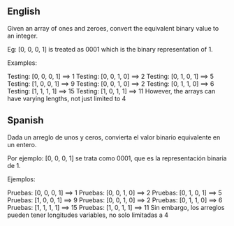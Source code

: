 ## English
Given an array of ones and zeroes, convert the equivalent binary value to an integer.

Eg: [0, 0, 0, 1] is treated as 0001 which is the binary representation of 1.

Examples:

Testing: [0, 0, 0, 1] ==> 1
Testing: [0, 0, 1, 0] ==> 2
Testing: [0, 1, 0, 1] ==> 5
Testing: [1, 0, 0, 1] ==> 9
Testing: [0, 0, 1, 0] ==> 2
Testing: [0, 1, 1, 0] ==> 6
Testing: [1, 1, 1, 1] ==> 15
Testing: [1, 0, 1, 1] ==> 11
However, the arrays can have varying lengths, not just limited to 4

## Spanish
Dada un arreglo de unos y ceros, convierta el valor binario equivalente en un entero.

Por ejemplo: [0, 0, 0, 1] se trata como 0001, que es la representación binaria de 1.

Ejemplos:

Pruebas: [0, 0, 0, 1] ==> 1
Pruebas: [0, 0, 1, 0] ==> 2
Pruebas: [0, 1, 0, 1] ==> 5
Pruebas: [1, 0, 0, 1] ==> 9
Pruebas: [0, 0, 1, 0] ==> 2
Pruebas: [0, 1, 1, 0] ==> 6
Pruebas: [1, 1, 1, 1] ==> 15
Pruebas: [1, 0, 1, 1] ==> 11
Sin embargo, los arreglos pueden tener longitudes variables, no solo limitadas a 4

